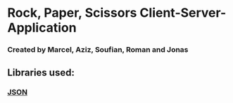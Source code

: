 # Rock, Paper, Scissors Client-Server-Application

### Created by Marcel, Aziz, Soufian, Roman and Jonas

## Libraries used:

### [JSON](https://mvnrepository.com/artifact/org.json/json)
